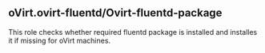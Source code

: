 ## oVirt.ovirt-fluentd/Ovirt-fluentd-package

This role checks whether required fluentd package is installed
and installes it if missing for oVirt machines.
